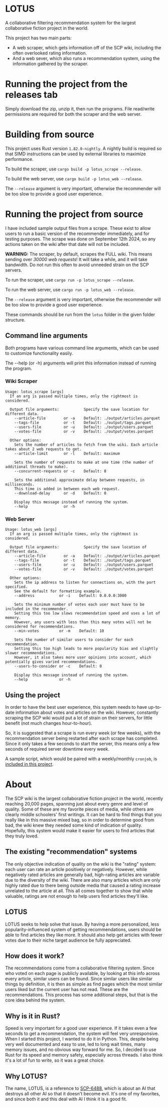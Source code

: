 # LOTUS
A collaborative filtering recommendation system for the largest collaborative fiction project in the world.

This project has two main parts: 
- A web scraper, which gets information off of the SCP wiki, including the often overlooked rating information.
- And a web sever, which also runs a recommendation system, using the information gathered by the scraper.

# Running the project from the releases tab
Simply download the zip, unzip it, then run the programs.
File read/write permissions are required for both the scraper and the web server.

# Building from source

This project uses Rust version `1.82.0-nightly`.
A nightly build is required so that SIMD instructions can be used by external libraries to maximize performance.

To build the scraper, use `cargo build -p lotus_scrape --release`.

To build the web server, use `cargo build -p lotus_web --release`.

The `--release` argument is very important, otherwise the recommender will be too slow to provide a good user experience.

# Running the project from source
I have included sample output files from a scrape. These exist to allow users to run a basic version of the recommender immediately, and for testing purposes.
The scrape was done on September 12th 2024, so any actions taken on the wiki after that date will not be included.

**WARNING:** The scraper, by default, scrapes the FULL wiki. This means sending over *30000 web requests*!
It will take a while, and it will take bandwidth. Do not run this often to avoid unneeded strain on the SCP servers.

To run the scraper, use `cargo run -p lotus_scrape --release`.

To run the web server, use `cargo run -p lotus_web --release`.

The `--release` argument is very important, otherwise the recommender will be too slow to provide a good user experience.

These commands should be run from the `lotus` folder in the given folder structure.

## Command line arguments

Both programs have various command line arguments, which can be used to customize functionality easily.

The --help (or -h) arguments will print this information instead of running the program.

### Wiki Scraper
```
Usage: lotus_scrape [args]
  If an arg is passed multiple times, only the rightmost is considered.

  Output file arguments:           Specify the save location for different data.
    --article-file        or -a    Default: ./output/articles.parquet
    --tags-file           or -t    Default: ./output/tags.parquet
    --users-file          or -u    Default: ./output/users.parquet
    --votes-file          or -v    Default: ./output/votes.parquet

  Other options:
    Sets the number of articles to fetch from the wiki. Each article takes about 2 web requests to get.
    --article-limit       or -l    Default: maximum

    Sets the number of requests to make at one time (the number of additional threads to make).
    --concurrent-requests or -c    Default: 8

    Sets the additional approximate delay between requests, in milliseconds.
    This time is added in between each web request.
    --download-delay      or -d    Default: 0

    Display this message instead of running the system.
    --help                or -h
```

### Web Server
```
Usage: lotus_web [args]
  If an arg is passed multiple times, only the rightmost is considered.

  Output file arguments:           Specify the save location of different data.
    --article-file        or -a    Default: ./output/articles.parquet
    --tags-file           or -t    Default: ./output/tags.parquet
    --users-file          or -u    Default: ./output/users.parquet
    --votes-file          or -v    Default: ./output/votes.parquet

  Other options:
    Sets the ip address to listen for connections on, with the port specified.
    See the default for formatting example.
    --address           or -i    Default: 0.0.0.0:3000

    Sets the minimum number of votes each user must have to be included in the recommender.
    Setting this too low slows recommendation speed and uses a lot of memory.
    However, any users with less than this many votes will not be considered for recommendations.
    --min-votes         or -m    Default: 10

    Sets the number of similar users to consider for each recommendation.
    Setting this too high leads to more popularity bias and slightly slower recommendations.
    However, it also takes more user opinions into account, which potentially gives varied recommendations.
    --users-to-consider or -c    Default: 0

    Display this message instead of running the system.
    --help              or -h
```

## Using the project
In order to have the best user experience, this system needs to have up-to-date information about votes and articles on the wiki.
However, constantly scraping the SCP wiki would put a lot of strain on their servers, for little benefit (not much changes hour-to-hour).

So, it is suggested that a scrape is run every week (or few weeks), with the recommendation server being restarted after each scrape has completed.
Since it only takes a few seconds to start the server, this means only a few seconds of required server downtime every week.

A sample script, which would be paired with a weekly/monthly `cronjob`, is [included in this project](start_server.sh).

# About
The SCP wiki is the largest collaborative fiction project in the world, recently reaching 20,000 pages, spanning just about every genre and level of quality.
Some of these are my favorite pieces of media, while others are clearly middle schoolers' first writings.
It can be hard to find things that you really like in this massive mixed bag, so in order to determine good from bad, the wiki knew they needed some kind of indication of quality.
Hopefully, this system would make it easier for users to find articles that they truly loved.

## The existing "recommendation" systems
The only objective indication of quality on the wiki is the "rating" system: each user can rate an article positively or negatively.
However, while negatively rated articles are generally bad, high-rating articles are variable due to the diversity of the wiki.
There are also many articles which are only highly rated due to there being outside media that caused a rating increase unrelated to the article at all.
This all comes together to show that while valuable, ratings are not enough to help users find articles they'll like.

## LOTUS
LOTUS seeks to help solve that issue. By having a more personalized, less popularity-influenced system of getting recommendations, users should be able to find articles they like more.
It should also help get articles with fewer votes due to their niche target audience be fully appreciated.

## How does it work?
The recommendations come from a collaborative filtering system. Since who voted on each page is publicly available, by looking at this info across every article, similar users can be found.
Since similar users like similar things by definition, it is then as simple as find pages which the most similar users liked but the current user has not read. These are the recommendations.
This process has some additional steps, but that is the core idea behind the system.

## Why is it in Rust?
Speed is very important for a good user experience. If it takes even a few seconds to get a recommendation, the system will feel very unresponsive.
When I started this project, I wanted to do it in Python. This, despite being very well documented and easy to use, led to long wait times, many memory issues, and no obvious way forward for me.
So, I decided to use Rust for its speed and memory safety, especially across threads. I also think it's a lot of fun to write, so it was a great choice.

## Why LOTUS?
The name, LOTUS, is a reference to [SCP-6488](https://scp-wiki.wikidot.com/scp-6488), which is about an AI that destroys all other AI so that it doesn't become evil.
It's one of my favorites, and since both it and this deal with AI I think it is a good fit.
